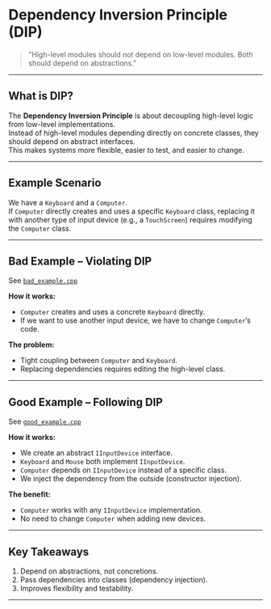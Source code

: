 # Dependency Inversion Principle (DIP)

> "High-level modules should not depend on low-level modules. Both should depend on abstractions."

---

## What is DIP?
The **Dependency Inversion Principle** is about decoupling high-level logic from low-level implementations.  
Instead of high-level modules depending directly on concrete classes, they should depend on abstract interfaces.  
This makes systems more flexible, easier to test, and easier to change.

---

## Example Scenario
We have a `Keyboard` and a `Computer`.  
If `Computer` directly creates and uses a specific `Keyboard` class, replacing it with another type of input device (e.g., a `TouchScreen`) requires modifying the `Computer` class.

---

## Bad Example – Violating DIP
See [`bad_example.cpp`](./bad_example.cpp)

**How it works:**
- `Computer` creates and uses a concrete `Keyboard` directly.
- If we want to use another input device, we have to change `Computer`’s code.

**The problem:**
- Tight coupling between `Computer` and `Keyboard`.
- Replacing dependencies requires editing the high-level class.

---

## Good Example – Following DIP
See [`good_example.cpp`](./good_example.cpp)

**How it works:**
- We create an abstract `IInputDevice` interface.
- `Keyboard` and `Mouse` both implement `IInputDevice`.
- `Computer` depends on `IInputDevice` instead of a specific class.
- We inject the dependency from the outside (constructor injection).

**The benefit:**
- `Computer` works with any `IInputDevice` implementation.
- No need to change `Computer` when adding new devices.

---

## Key Takeaways
1. Depend on abstractions, not concretions.  
2. Pass dependencies into classes (dependency injection).  
3. Improves flexibility and testability.

---
